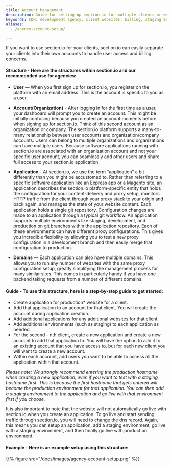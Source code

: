 ```yaml
---
title: Account Management
description: Guide for setting up section.io for multiple clients or websites. Reviews section.io account structures and instructions to get started.
keywords: CDN, development agency, client websites, billing, staging environment, test environment
aliases:
  - /agency-account-setup/

---
```


If you want to use section.io for your clients, section.io can easily separate your clients into their own accounts to handle user access and billing concerns.

#### **Structure** - Here are the structures within section.io and our recommended use for agencies:

* **User** — When you first sign up for section.io, you register on the platform with an email address. This is the account is specific to you as a user.
* **Account(Organization)** - After logging in for the first time as a user, your dashboard will prompt you to create an account. This might be initially confusing because you created an account moments before when signing up for section.io. Think of this second account as an organization or company. The section.io platform supports a many-to-many relationship between user accounts and organization/company accounts. Users can belong to multiple organizations and organizations can have multiple users. Because software applications running with section.io are associated with an organization account and not your specific user account, you can seamlessly add other users and share full access to your section.io application.
* **Application** - At section.io, we use the term “application” a bit differently than you might be accustomed to. Rather than referring to a specific software application like an Express app or a Magento site, an application describes the section.io platform-specific entity that holds the configuration for your content-delivery and proxy setup, monitors HTTP traffic from the client through your proxy stack to your origin and back again, and manages the state of your website content. Each application holds a single git repository. Configuration changes are made to an application through a typical git workflow. An application supports multiple environments like staging, development, and production on git branches within the application repository. Each of these environments can have different proxy configurations. This gives you incredible flexibility by allowing you to test a new proxy configuration in a development branch and then easily merge that configuration to production.

* **Domains** — Each application can also have multiple domains. This allows you to run any number of websites with the same proxy configuration setup, greatly simplifying the management process for many similar sites. This comes in particularly handy if you have one backend taking requests from a number of different domains. 


#### **Guide** - To use this structure, here is a step-by-step guide to get started:

* Create application for production* website for a client.
* Add that application to an account for that client. You will create the account during application creation.
* Add additional applications for any additional websites for that client.
* Add additional environments (such as staging) to each application as needed.
* For the second - nth client, create a new application and create a new account to add that application to. You will have the option to add it to an existing account that you have access to, but for each new client you will want to create a new account.
* Within each account, add users you want to be able to access all the application within that account.

*Please note: We strongly recommend entering the production hostname when creating a new application, even if you want to test with a staging hostname first. This is because the first hostname that gets entered will become the production environment for that application. You can then add a staging environment to the application and go live with that environment first if you choose.*

It is also important to note that the website will not automatically go live with section.io when you create an application. To go live and start sending traffic through section.io, you will need to [change the dns record](/docs/change-dns). Again, this means you can setup an application, add a staging environment, go live with a staging environment, and then finally go live with production environment.


#### **Example** - Here is an example setup using this structure:

{{% figure src="/docs/images/agency-account-setup.png" %}}
